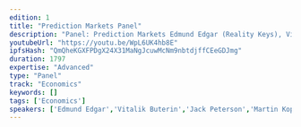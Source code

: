 ```yaml
---
edition: 1
title: "Prediction Markets Panel"
description: "Panel: Prediction Markets Edmund Edgar (Reality Keys), Vitalik Buterin (Ethereum), Jack Peterson (Augur), Martin Koppelmann (Gnosis), Moderator: Stefano Bertolo"
youtubeUrl: "https://youtu.be/WpL6UK4hb8E"
ipfsHash: "QmQheKGXFPDgX24X31MaNgJcuwMcNm9nbtdjffCEeGDJmg"
duration: 1797
expertise: "Advanced"
type: "Panel"
track: "Economics"
keywords: []
tags: ['Economics']
speakers: ['Edmund Edgar','Vitalik Buterin','Jack Peterson','Martin Koppelmann','Stefano Bertolo']
---
```

